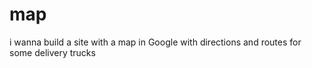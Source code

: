 # map
i wanna build a site with a map in Google with directions and routes for some delivery trucks
